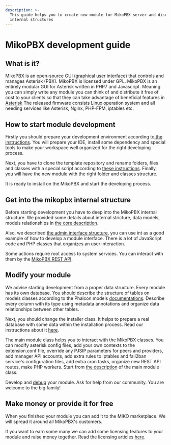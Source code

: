 ```yaml
---
description: >-
  This guide helps you to create new module for MikoPBX server and discover some
  internal structures
---
```


# MikoPBX development guide

## What is it?

MikoPBX is an open-source GUI \(graphical user interface\) that controls and manages Asterisk \(PBX\). MikoPBX is licensed under GPL. MikoPBX is an entirely modular GUI for Asterisk written in PHP7 and Javascript. Meaning you can simply write any module you can think of and distribute it free of cost to your clients so that they can take advantage of beneficial features in [Asterisk](http://www.asterisk.org/) The released firmware consists Linux operation system and all needing services like Asterisk, Nginx, PHP-FPM, iptables etc.

## How to start module development

Firstly you should prepare your development environment according to[ the ](prepare-ide-tools.md)[instructions](module-developement/template-module-structure.md). You will prepare your IDE, install some dependency and special tools to make your workspace well organized for the right developing process.

Next, you have to clone the template repository and rename folders, files and classes with a special script according to [these instructions](module-developement/template-module-structure.md). Finally, you will have the new module with the right folder and classes structure. 

It is ready to install on the MikoPBX and start the developing process.

## Get into the mikopbx internal structure

Before starting development you have to deep into the MikoPBX internal structure.  We provided some details about internal stricture, data models, models relationships in [the core description](core.md). 

Also, we described [the admin interface structure](admin-interface.md), you can use int as a good example of how to develop a module interface. There is a lot of JavaScript code and PHP classes that organizes an user interaction. 

Some actions require root access to system services. You can interact with them by the [MikoPBX REST API](rest-api.md).

## Modify your module

We advise starting development from a proper data structure. Every module has its own database. You should describe the structure of tables on models classes according to the Phalcon models [documentations](https://docs.phalcon.io/4.0/en/db-models). Describe every column with its type using metadata annotations and organize data relationships between other tables.

Next, you should change the installer class. It helps to prepare a real database with some data within the installation process. Read our instructions about it [here](module-developement/module-installer.md). 

The main module class helps you to interact with the MikoPBX classes. You can modify asterisk config files, add your own contexts to the extension.conf file, override any  PJSIP parameters for peers and providers, add manager API accounts, add extra rules to iptables and fail2ban service's configuration files, add extra cron tasks, organize new REST API routes, make PHP workers. Start from [the description](module-developement/module-class.md) of the main module class.

Develop and [debug](module-developement/debuging.md) your module. Ask for help from our community. You are welcome to the big family!

## Make money or provide it for free

When you finished your module you can add it to the MIKO marketplace. We will spread it around all MikoPBX's customers. 

If you want to earn some many we can add some licensing features to your module and raise money together. Read the licensing articles [here](marketplace/licensing.md).

